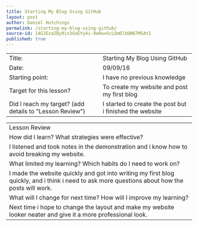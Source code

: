```yaml
---
title: Starting My Blog Using GitHub
layout: post
author: Daniel Hutchings
permalink: /starting-my-blog-using-github/
source-id: 14GJEzaZBy9in3GoEYy4i-9e0wvGcLDmDlbQN67MSAtI
published: true
---
```

<table>
  <tr>
    <td>Title:</td>
    <td>Starting My Blog Using GitHub</td>
  </tr>
  <tr>
    <td>Date:</td>
    <td>09/09/16</td>
  </tr>
  <tr>
    <td>Starting point:</td>
    <td>I have no previous knowledge</td>
  </tr>
  <tr>
    <td>Target for this lesson?</td>
    <td>To create my website and post my first blog</td>
  </tr>
  <tr>
    <td>Did I reach my target? 
(add details to "Lesson Review")</td>
    <td>I started to create the post but i finished the website</td>
  </tr>
</table>


<table>
  <tr>
    <td>Lesson Review</td>
  </tr>
  <tr>
    <td>How did I learn? What strategies were effective? </td>
  </tr>
  <tr>
    <td>I listened and took notes in the demonstration and i know how to avoid breaking my website.</td>
  </tr>
  <tr>
    <td>What limited my learning? Which habits do I need to work on? </td>
  </tr>
  <tr>
    <td>I made the website quickly and got into writing my first blog quickly, and i think i need to ask more questions about how the posts will work.</td>
  </tr>
  <tr>
    <td>What will I change for next time? How will I improve my learning?</td>
  </tr>
  <tr>
    <td>Next time i hope to change the layout and make my website looker neater and give it a more professional look.</td>
  </tr>
</table>


